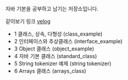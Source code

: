 자바 기본을 공부하고 남기는 저장소입니다.

같이보기 링크 [velog](https://velog.io/@currysoda/posts?tag=Java)

- 1 클래스, 상속, 다형성 (class_example)
- 2 인터페이스와 추상클래스 (interface_example)
- 3 Object 클래스 (object_example)
- 4 자바 기본 클래스 (standard_class)
- 5 String tokenizer 예제 (string tokenizer)
- 6 Arrays 클래스 (arrays_class)





